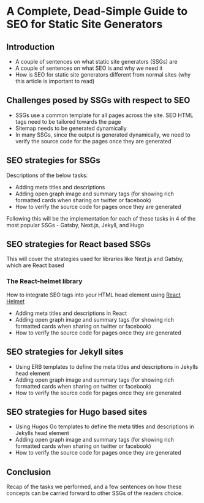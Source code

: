 # A Complete, Dead-Simple Guide to SEO for Static Site Generators

## Introduction

- A couple of sentences on what static site generators (SSGs) are
- A couple of sentences on what SEO is and why we need it
- How is SEO for static site generators different from normal sites (why this article is important to read)

## Challenges posed by SSGs with respect to SEO

- SSGs use a common template for all pages across the site. SEO HTML tags need to be tailored towards the page
- Sitemap needs to be generated dynamically
- In many SSGs, since the output is generated dynamically, we need to verify the source code for the pages once they are generated

## SEO strategies for SSGs

Descriptions of the below tasks:

- Adding meta titles and descriptions
- Adding open graph image and summary tags (for showing rich formatted cards when sharing on twitter or facebook)
- How to verify the source code for pages once they are generated

Following this will be the implementation for each of these tasks in 4 of the most popular SSGs - Gatsby, Next.js, Jekyll, and Hugo

## SEO strategies for React based SSGs

This will cover the strategies used for libraries like Next.js and Gatsby, which are React based

### The React-helmet library

How to integrate SEO tags into your HTML head element using [React Helmet](https://github.com/nfl/react-helmet)

- Adding meta titles and descriptions in React
- Adding open graph image and summary tags (for showing rich formatted cards when sharing on twitter or facebook)
- How to verify the source code for pages once they are generated

## SEO strategies for Jekyll sites

- Using ERB templates to define the meta titles and descriptions in Jekylls head element
- Adding open graph image and summary tags (for showing rich formatted cards when sharing on twitter or facebook)
- How to verify the source code for pages once they are generated

## SEO strategies for Hugo based sites

- Using Hugos Go templates to define the meta titles and descriptions in Jekylls head element
- Adding open graph image and summary tags (for showing rich formatted cards when sharing on twitter or facebook)
- How to verify the source code for pages once they are generated

## Conclusion

Recap of the tasks we performed, and a few sentences on how these concepts can be carried forward to other SSGs of the readers choice.